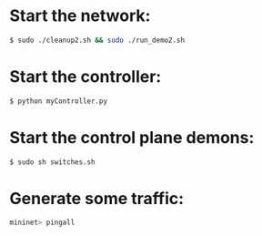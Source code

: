 # Start the network:

```bash
$ sudo ./cleanup2.sh && sudo ./run_demo2.sh
```

# Start the controller:
```bash
$ python myController.py
```

# Start the control plane demons:

```bash
$ sudo sh switches.sh
```

# Generate some traffic:

```bash
mininet> pingall
```
